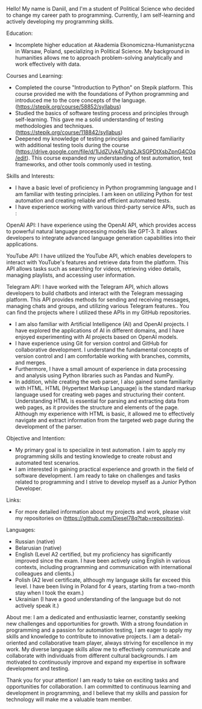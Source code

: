 Hello! My name is Daniil, and I'm a student of Political Science who decided to change my career path to programming. Currently, I am self-learning and actively developing my programming skills.

Education:
- Incomplete higher education at Akademia Ekonomiczna-Humanistyczna in Warsaw, Poland, specializing in Political Science. My background in humanities allows me to approach problem-solving analytically and work effectively with data.

Courses and Learning:
- Completed the course "Introduction to Python" on Stepik platform. This course provided me with the foundations of Python programming and introduced me to the core concepts of the language.(https://stepik.org/course/58852/syllabus)
- Studied the basics of software testing process and principles through self-learning. This gave me a solid understanding of testing methodologies and techniques.(https://stepik.org/course/118842/syllabus)
- Deepened my knowledge of testing principles and gained familiarity with additional testing tools during the course (https://drive.google.com/file/d/1lJdZUyk47gjta2JkSGPDtXsbZpnG4C0q/edit). This course expanded my understanding of test automation, test frameworks, and other tools commonly used in testing.

Skills and Interests:
- I have a basic level of proficiency in Python programming language and I am familiar with testing principles. I am keen on utilizing Python for test automation and creating reliable and efficient automated tests.
- I have experience working with various third-party service APIs, such as :
  
OpenAI API: I have experience using the OpenAI API, which provides access to powerful natural language processing models like GPT-3. It allows developers to integrate advanced language generation capabilities into their applications.

YouTube API: I have utilized the YouTube API, which enables developers to interact with YouTube's features and retrieve data from the platform. This API allows tasks such as searching for videos, retrieving video details, managing playlists, and accessing user information.

Telegram API: I have worked with the Telegram API, which allows developers to build chatbots and interact with the Telegram messaging platform. This API provides methods for sending and receiving messages, managing chats and groups, and utilizing various Telegram features.. You can find the projects where I utilized these APIs in my GitHub repositories.
- I am also familiar with Artificial Intelligence (AI) and OpenAI projects. I have explored the applications of AI in different domains, and I have enjoyed experimenting with AI projects based on OpenAI models.
- I have experience using Git for version control and GitHub for collaborative development. I understand the fundamental concepts of version control and I am comfortable working with branches, commits, and merges.
- Furthermore, I have a small amount of experience in data processing and analysis using Python libraries such as Pandas and NumPy.
- In addition, while creating the web parser, I also gained some familiarity with HTML. HTML (Hypertext Markup Language) is the standard markup language used for creating web pages and structuring their content. Understanding HTML is essential for parsing and extracting data from web pages, as it provides the structure and elements of the page. Although my experience with HTML is basic, it allowed me to effectively navigate and extract information from the targeted web page during the development of the parser.

Objective and Intention:
- My primary goal is to specialize in test automation. I aim to apply my programming skills and testing knowledge to create robust and automated test scenarios.
- I am interested in gaining practical experience and growth in the field of software development. I am ready to take on challenges and tasks related to programming and I strive to develop myself as a Junior Python Developer.

Links:
- For more detailed information about my projects and work, please visit my repositories on (https://github.com/Diesel78q?tab=repositories).

Languages:
- Russian (native)
- Belarusian (native)
- English (Level A2 certified, but my proficiency has significantly improved since the exam. I have been actively using English in various contexts, including programming and communication with international colleagues and clients.)
- Polish (A2 level certificate, although my language skills far exceed this level. I have been living in Poland for 4 years, starting from a two-month stay when I took the exam.)
- Ukrainian (I have a good understanding of the language but do not actively speak it.)

About me:
I am a dedicated and enthusiastic learner, constantly seeking new challenges and opportunities for growth. With a strong foundation in programming and a passion for automation testing, I am eager to apply my skills and knowledge to contribute to innovative projects. I am a detail-oriented and collaborative team player, always striving for excellence in my work. My diverse language skills allow me to effectively communicate and collaborate with individuals from different cultural backgrounds. I am motivated to continuously improve and expand my expertise in software development and testing.

Thank you for your attention! I am ready to take on exciting tasks and opportunities for collaboration. I am committed to continuous learning and development in programming, and I believe that my skills and passion for technology will make me a valuable team member.
